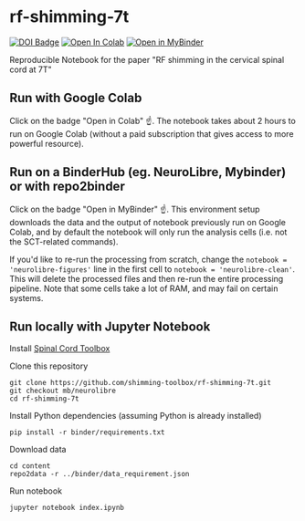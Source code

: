 # rf-shimming-7t

[![DOI Badge](https://img.shields.io/badge/DOI-10.18112%2Fopenneuro.ds004906-blue)](https://openneuro.org/datasets/ds004906)
[![Open In Colab](https://colab.research.google.com/assets/colab-badge.svg)](https://colab.research.google.com/github/shimming-toolbox/rf-shimming-7t/blob/mb/neurolibre/data_processing.ipynb)
[![Open in MyBinder](https://mybinder.org/badge_logo.svg)](https://mybinder.org/v2/gh/shimming-toolbox/rf-shimming-7t/mb/neurolibre?labpath=content%2Findex.ipynb)

Reproducible Notebook for the paper "RF shimming in the cervical spinal cord at 7T"

## Run with Google Colab

Click on the badge "Open in Colab" ☝️. The notebook takes about 2 hours to run on Google Colab (without a paid subscription that gives access to more powerful resource).

## Run on a BinderHub (eg. NeuroLibre, Mybinder) or with repo2binder 

Click on the badge "Open in MyBinder" ☝️. This environment setup downloads the data and the output of notebook previously run on Google Colab, and by default the notebook will only run the analysis cells (i.e. not the SCT-related commands).

If you'd like to re-run the processing from scratch, change the `notebook = 'neurolibre-figures'` line in the first cell to `notebook = 'neurolibre-clean'`. This will delete the processed files and then re-run the entire processing pipeline. Note that some cells take a lot of RAM, and may fail on certain systems.

## Run locally with Jupyter Notebook

Install [Spinal Cord Toolbox](https://spinalcordtoolbox.com/user_section/installation.html)

Clone this repository
~~~
git clone https://github.com/shimming-toolbox/rf-shimming-7t.git
git checkout mb/neurolibre
cd rf-shimming-7t
~~~

Install Python dependencies (assuming Python is already installed)
~~~
pip install -r binder/requirements.txt
~~~

Download data
~~~
cd content
repo2data -r ../binder/data_requirement.json
~~~


Run notebook
~~~
jupyter notebook index.ipynb
~~~


